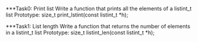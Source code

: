 ***Task0: Print list
   Write a function that prints all the elements of a listint_t list
  Prototype: size_t print_lstint(const listint_t *h);

***Task1: List length
    Write a function that returns the number of elements in a listint_t list
   Prototype: size_t listint_len(const listint_t *h);


